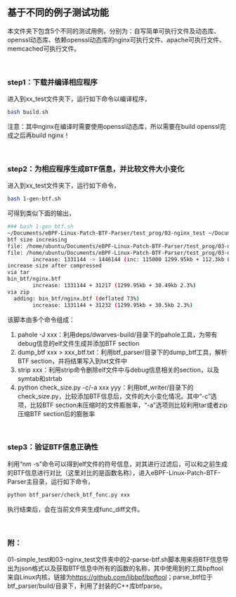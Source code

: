 
## 基于不同的例子测试功能
本文件夹下包含5个不同的测试用例，分别为：自写简单可执行文件及动态库、openssl动态库、依赖openssl动态库的nginx可执行文件、apache可执行文件、memcached可执行文件。

&nbsp;
### step1：下载并编译相应程序
进入到xx_test文件夹下，运行如下命令以编译程序，
```bash
bash build.sh
```
注意：其中nginx在编译时需要使用openssl动态库，所以需要在build openssl完成之后再build nginx！

&nbsp;
### step2：为相应程序生成BTF信息，并比较文件大小变化
进入到xx_test文件夹下，运行如下命令，
```bash
bash 1-gen-btf.sh
```
可得到类似下面的输出，
```bash
### bash 1-gen_btf.sh
~/Documents/eBPF-Linux-Patch-BTF-Parser/test_prog/03-nginx_test ~/Documents/eBPF-Linux-Patch-BTF-Parser/test_prog/03-nginx_test
btf size increasing
file: /home/ubuntu/Documents/eBPF-Linux-Patch-BTF-Parser/test_prog/03-nginx_test/bin/nginx size: 1331144
file: /home/ubuntu/Documents/eBPF-Linux-Patch-BTF-Parser/test_prog/03-nginx_test/bin_btf/nginx size: 1446144
        increase: 1331144 -> 1446144 (inc: 115000 1299.95kb + 112.3kb 8.6%)
increase size after compressed
via tar
bin_btf/nginx.btf
        increase: 1331144 + 31217 (1299.95kb + 30.49kb 2.3%)
via zip
  adding: bin_btf/nginx.btf (deflated 73%)
        increase: 1331144 + 31232 (1299.95kb + 30.5kb 2.3%)
```
该脚本由多个命令组成：
1. pahole -J xxx：利用deps/dwarves-build/目录下的pahole工具，为带有debug信息的elf文件生成并添加BTF section
2. dump_btf xxx > xxx_btf.txt：利用btf_parser/目录下的dump_btf工具，解析BTF section，并将结果写入到txt文件中
3. strip xxx：利用strip命令删除elf文件中与debug信息相关的section，以及symtab和strtab
4. python check_size.py -c/-a xxx yyy：利用btf_writer/目录下的check_size.py，比较添加BTF信息后，文件的大小变化情况。其中“-c”选项，比较BTF section未压缩时的文件膨胀率，“-a”选项则比较利用tar或者zip压缩BTF section后的膨胀率

&nbsp;
### step3：验证BTF信息正确性
利用“nm -s”命令可以得到elf文件的符号信息，对其进行过滤后，可以和之前生成的BTF信息进行对比（这里对比的是函数名称），进入eBPF-Linux-Patch-BTF-Parser主目录，运行如下命令，
```bash
python btf_parser/check_btf_func.py xxx
```
执行结束后，会在当前文件夹生成func_diff文件。

&nbsp;
### 附：
01-simple_test和03-nginx_test文件夹中的2-parse-btf.sh脚本用来将BTF信息导出为json格式以及获取BTF信息中所有的函数的名称，其中使用到的工具bpftool来自Linux内核，链接为<https://github.com/libbpf/bpftool>；parse_btf位于btf_parser/build/目录下，利用了封装的C++库btfparse。